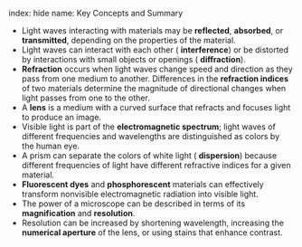 index: hide
name: Key Concepts and Summary

  * Light waves interacting with materials may be  **reflected**,  **absorbed**, or  **transmitted**, depending on the properties of the material.
  * Light waves can interact with each other ( **interference**) or be distorted by interactions with small objects or openings ( **diffraction**).
  *  **Refraction** occurs when light waves change speed and direction as they pass from one medium to another. Differences in the  **refraction indices** of two materials determine the magnitude of directional changes when light passes from one to the other.
  * A  **lens** is a medium with a curved surface that refracts and focuses light to produce an image.
  * Visible light is part of the  **electromagnetic spectrum**; light waves of different frequencies and wavelengths are distinguished as colors by the human eye.
  * A prism can separate the colors of white light ( **dispersion**) because different frequencies of light have different refractive indices for a given material.
  *  **Fluorescent dyes** and  **phosphorescent** materials can effectively transform nonvisible electromagnetic radiation into visible light.
  * The power of a microscope can be described in terms of its  **magnification** and  **resolution**.
  * Resolution can be increased by shortening wavelength, increasing the  **numerical aperture** of the lens, or using stains that enhance contrast.
